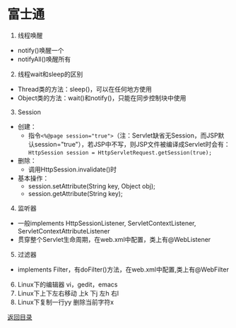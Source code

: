 # 富士通
1. 线程唤醒
* notify()唤醒一个
* notifyAll()唤醒所有
2. 线程wait和sleep的区别
* Thread类的方法：sleep()，可以在任何地方使用
* Object类的方法：wait()和notify()，只能在同步控制块中使用
3. Session
* 创建：
    * 指令`<%@page session="true">`（注：Servlet缺省无Session，而JSP默认session="true"），若JSP中不写，则JSP文件被编译成Servlet时会有：
    `HttpSession session = HttpServletRequest.getSession(true);`
* 删除：
    * 调用HttpSession.invalidate()时
* 基本操作：
    * session.setAttribute(String key, Object obj);
    * session.getAttribute(String key);
4. 监听器
* 一般implements HttpSessionListener, ServletContextListener, ServletContextAttributeListener
* 贯穿整个Servlet生命周期，在web.xml中配置，类上有@WebListener
5. 过滤器
* implements Filter，有doFilter()方法，在web.xml中配置,类上有@WebFilter
6. Linux下的编辑器
   vi，gedit，emacs
7. Linux下上下左右移动
   上k 下j 左h 右l
8. Linux下复制一行yy  删除当前字符x

[返回目录](../CONTENTS.md)